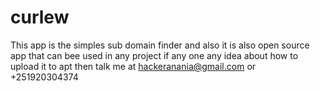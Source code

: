# curlew
This app is the simples sub domain finder and also it is also open source app that can bee used in any project
if any one any idea about how to upload it to apt then talk me at hackeranania@gmail.com or +251920304374




